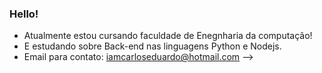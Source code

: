 ### Hello!

- Atualmente estou cursando faculdade de Enegnharia da computação!
- E estudando sobre Back-end nas linguagens Python e Nodejs.
- Email para contato: iamcarloseduardo@hotmail.com
-->
